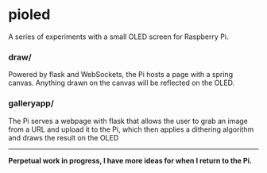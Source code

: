 # pioled

A series of experiments with a small OLED screen for Raspberry Pi.

### draw/

Powered by flask and WebSockets, the Pi hosts a page with a spring canvas.
Anything drawn on the canvas will be reflected on the OLED.

### galleryapp/

The Pi serves a webpage with flask that allows the user to grab an image
from a URL and upload it to the Pi, which then applies a dithering algorithm
and draws the result on the OLED

---

**Perpetual work in progress, I have more ideas for when I return to the Pi.**
